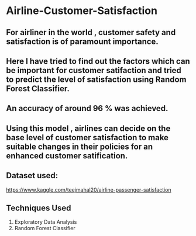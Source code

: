 # Airline-Customer-Satisfaction

## For airliner in the world , customer safety and satisfaction is of paramount importance.

## Here I have tried to find out the factors which can be important for customer satifaction and tried to predict the level of satisfaction using Random Forest Classifier.

## An accuracy of around 96 % was achieved.

## Using this model , airlines can decide on the base level of customer satisfaction to make suitable changes in their policies for an enhanced customer satification.

##  Dataset used:

https://www.kaggle.com/teejmahal20/airline-passenger-satisfaction

## Techniques Used

1. Exploratory Data Analysis
2. Random Forest Classifier

